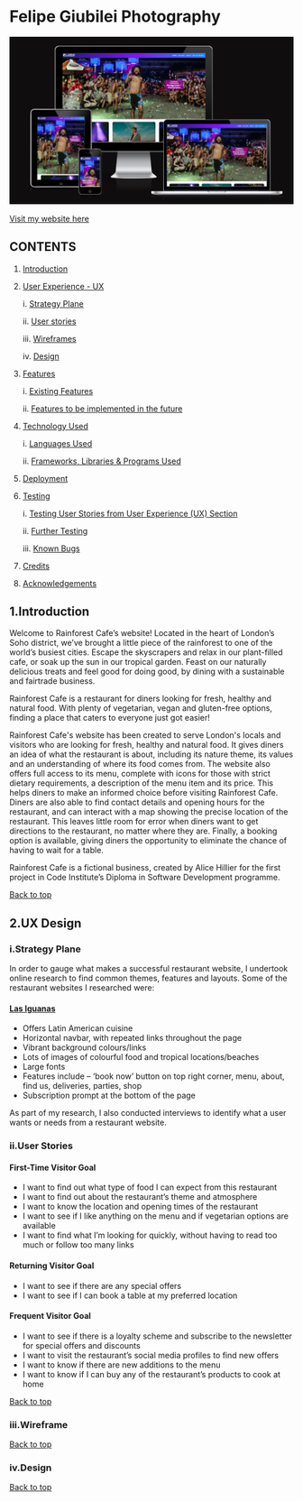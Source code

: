 # Felipe Giubilei Photography

![Felipe Giubilei Photography's website displayed on various devices](docs/documentation/am-i-responsive-fgiubilei.png)

[Visit my website here](https://hpesciotti.github.io/FGiubilei/index.html)


## CONTENTS  

1. [Introduction](https://github.com/hpesciotti/FGiubilei/#introduction)

2. [User Experience - UX](https://github.com/hpesciotti/FGiubilei/#ux-design)

    i. [Strategy Plane](https://github.com/hpesciotti/FGiubilei/#strategy-plane)

    ii. [User stories](https://github.com/hpesciotti/FGiubilei/#user-stories)
    
    iii. [Wireframes](https://github.com/hpesciotti/FGiubilei/#structure-plane)

    iv. [Design](https://github.com/hpesciotti/FGiubilei/#scope-plane)

3. [Features](https://github.com/hpesciotti/FGiubilei/#features)

    i. [Existing Features](https://github.com/hpesciotti/FGiubilei/#existing-features)

    ii. [Features to be implemented in the future](https://github.com/hpesciotti/FGiubilei/#features-to-be-implemented-in-the-future)

4. [Technology Used](https://github.com/hpesciotti/FGiubilei/#technology-used)

    i. [Languages Used](https://github.com/hpesciotti/FGiubilei/#main-languages)

    ii. [Frameworks, Libraries & Programs Used](https://github.com/hpesciotti/FGiubilei/#frameworks-libraries-and-programmes)

6. [Deployment](https://github.com/hpesciotti/FGiubilei/#deployment)

7. [Testing](https://github.com/hpesciotti/FGiubilei/#issues-and-bugs)

    i. [Testing User Stories from User Experience (UX) Section](https://github.com/hpesciotti/FGiubilei/#main-languages)

    ii. [Further Testing](https://github.com/hpesciotti/FGiubilei/#main-languages)

    iii. [Known Bugs](https://github.com/hpesciotti/FGiubilei/#main-languages)

8. [Credits](https://github.com/hpesciotti/FGiubilei/#credits)

9. [Acknowledgements](https://github.com/hpesciotti/FGiubilei/#acknowledgements)


## **1.Introduction**

Welcome to Rainforest Cafe’s website! Located in the heart of London’s Soho district, we’ve brought a little piece of the rainforest to one of the world’s busiest cities. Escape the skyscrapers and relax in our plant-filled cafe, or soak up the sun in our tropical garden. Feast on our naturally delicious treats and feel good for doing good, by dining with a sustainable and fairtrade business.

Rainforest Cafe is a restaurant for diners looking for fresh, healthy and natural food. With plenty of vegetarian, vegan and gluten-free options, finding a place that caters to everyone just got easier!

Rainforest Cafe's website has been created to serve London's locals and visitors who are looking for fresh, healthy and natural food. It gives diners an idea of what the restaurant is about, including its nature theme, its values and an understanding of where its food comes from. The website also offers full access to its menu, complete with icons for those with strict dietary requirements, a description of the menu item and its price. This helps diners to make an informed choice before visiting Rainforest Cafe. Diners are also able to find contact details and opening hours for the restaurant, and can interact with a map showing the precise location of the restaurant. This leaves little room for error when diners want to get directions to the restaurant, no matter where they are. Finally, a booking option is available, giving diners the opportunity to eliminate the chance of having to wait for a table.

Rainforest Cafe is a fictional business, created by Alice Hillier for the first project in Code Institute’s Diploma in Software Development programme.

[Back to top](https://github.com/hpesciotti/FGiubilei/#felipe-giubilei-photography)

## **2.UX Design**

### **i.Strategy Plane**

In order to gauge what makes a successful restaurant website, I undertook online research to find common themes, features and layouts. 
Some of the restaurant websites I researched were:

#### **[Las Iguanas](https://www.iguanas.co.uk/)** 

-	Offers Latin American cuisine
-	Horizontal navbar, with repeated links throughout the page
-	Vibrant background colours/links
-	Lots of images of colourful food and tropical locations/beaches
-	Large fonts
-	Features include – ‘book now’ button on top right corner, menu, about, find us, deliveries, parties, shop
-	Subscription prompt at the bottom of the page

As part of my research, I also conducted interviews to identify what a user wants or needs from a restaurant website.

### **ii.User Stories**

#### **First-Time Visitor Goal**

-	I want to find out what type of food I can expect from this restaurant
-	I want to find out about the restaurant’s theme and atmosphere
-	I want to know the location and opening times of the restaurant
-	I want to see if I like anything on the menu and if vegetarian options are available
-	I want to find what I’m looking for quickly, without having to read too much or follow too many links

#### **Returning Visitor Goal**

-	I want to see if there are any special offers
-	I want to see if I can book a table at my preferred location

#### **Frequent Visitor Goal**

-	I want to see if there is a loyalty scheme and subscribe to the newsletter for special offers and discounts
-	I want to visit the restaurant’s social media profiles to find new offers
-	I want to know if there are new additions to the menu
-	I want to know if I can buy any of the restaurant’s products to cook at home

[Back to top](https://github.com/hpesciotti/FGiubilei/#felipe-giubilei-photography)

### **iii.Wireframe**

[Back to top](https://github.com/hpesciotti/FGiubilei/#felipe-giubilei-photography)

### **iv.Design**

[Back to top](https://github.com/hpesciotti/FGiubilei/#felipe-giubilei-photography)
